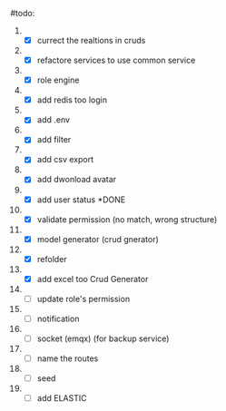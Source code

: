 
#todo:

1. - [x] currect the realtions in cruds
2. - [x] refactore services to use common service
3. - [x] role engine
4. - [x] add redis too login
5. - [x] add .env
6. - [x] add filter
7. - [x] add csv export
8. - [x] add dwonload avatar
9. - [x] add user status *DONE
10. - [x] validate permission (no match, wrong structure)
11. - [x] model generator (crud gnerator)
12. - [x] refolder
13. - [x] add excel too Crud Generator
14. - [ ] update role's permission
15. - [ ] notification
16. - [ ] socket (emqx) (for backup service)
17. - [ ] name the routes
18. - [ ] seed
19. - [ ] add ELASTIC
